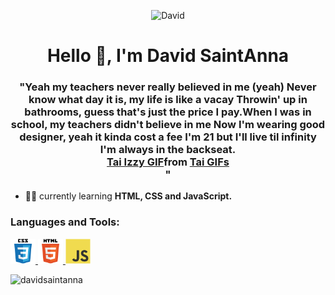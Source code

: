 

<!--
**DavidSaintAnna/DavidSaintAnna** is a ✨ _special_ ✨ repository because its `README.md` (this file) appears on your GitHub profile.

Here are some ideas to get you started:

- 🔭 I’m currently working on ...
- 🌱 I’m currently learning ...
- 👯 I’m looking to collaborate on ...
- 🤔 I’m looking for help with ...
- 💬 Ask me about ...
- 📫 How to reach me: ...
- 😄 Pronouns: ...
- ⚡ Fun fact: ...
-->
<p align="center">
  <img src="https://github.com/DavidSaintAnna/DavidSaintAnna/raw/main/assets/2021-10-10-17-45-37.gif" alt="David">
  </p>


<h1 align="center">Hello 👋, I'm David SaintAnna</h1>
<h3 align="center"> "Yeah my teachers never really believed in me (yeah) Never know what day it is, my life is like a vacay
Throwin' up in bathrooms, guess that's just the price I pay.When I was in school, my teachers didn't believe in me
Now I'm wearing good designer, yeah it kinda cost a fee
I'm 21 but I'll live til infinity I'm always in the backseat.
  <div class="tenor-gif-embed" data-postid="17959933" data-share-method="host" data-aspect-ratio="1.78771" data-width="100%"><a href="https://tenor.com/view/tai-izzy-digimon-shocked-what-happened-gif-17959933">Tai Izzy GIF</a>from <a href="https://tenor.com/search/tai-gifs">Tai GIFs</a></div> <script type="text/javascript" async src="https://tenor.com/embed.js"></script>
"</h3>

- 👨‍💻 currently learning **HTML, CSS and JavaScript.**


<h3 align="left">Languages and Tools:</h3>
<p align="left"> <a href="https://www.w3schools.com/css/" target="_blank"> <img src="https://raw.githubusercontent.com/devicons/devicon/master/icons/css3/css3-original-wordmark.svg" alt="css3" width="40" height="40"/> </a> <a href="https://www.w3.org/html/" target="_blank"> <img src="https://raw.githubusercontent.com/devicons/devicon/master/icons/html5/html5-original-wordmark.svg" alt="html5" width="40" height="40"/> </a> <a href="https://developer.mozilla.org/en-US/docs/Web/JavaScript" target="_blank"> <img src="https://raw.githubusercontent.com/devicons/devicon/master/icons/javascript/javascript-original.svg" alt="javascript" width="40" height="40"/> </a> </p>
<p align="left"> <img src="https://komarev.com/ghpvc/?username=davidsaintanna&label=Profile%20views&color=0e75b6&style=flat" alt="davidsaintanna" /> </p>
